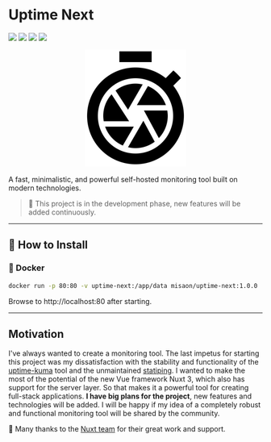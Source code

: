 # Uptime Next

<a target="_blank" href="https://github.com/misaon/uptime-next"><img src="https://img.shields.io/github/stars/misaon/uptime-next" /></a> <a target="_blank" href="https://hub.docker.com/r/misaon/uptime-next"><img src="https://img.shields.io/docker/pulls/misaon/uptime-next" /></a> <a target="_blank" href="https://hub.docker.com/r/misaon/uptime-next"><img src="https://img.shields.io/docker/v/misaon/uptime-next/latest?label=docker%20image%20ver." /></a> <a target="_blank" href="https://github.com/misaon/uptime-next"><img src="https://img.shields.io/github/last-commit/misaon/uptime-next" /></a>

<div align="center" width="100%">
    <img src="./assets/images/uptime-next.png" width="200" alt="logo" />
</div>

A fast, minimalistic, and powerful self-hosted monitoring tool built on modern technologies.

> 🚧 This project is in the development phase, new features will be added continuously.

---

## 🔧 How to Install

### 🐳 Docker

```bash
docker run -p 80:80 -v uptime-next:/app/data misaon/uptime-next:1.0.0
```

Browse to http://localhost:80 after starting.

---

## Motivation
I've always wanted to create a monitoring tool. The last impetus for starting this project was my dissatisfaction with the stability and functionality of the [uptime-kuma](https://github.com/louislam/uptime-kuma) tool and the unmaintained [statiping](https://github.com/statping/statping). 
I wanted to make the most of the potential of the new Vue framework Nuxt 3, which also has support for the server layer. 
So that makes it a powerful tool for creating full-stack applications. **I have big plans for the project**, 
new features and technologies will be added. I will be happy if my idea of a completely robust and functional 
monitoring tool will be shared by the community.

💚 Many thanks to the [Nuxt team](https://nuxtjs.org/teams/) for their great work and support.
